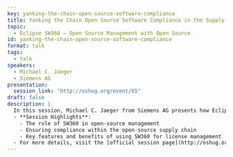 ```yaml
---
key: yanking-the-chain-open-source-software-compliance
title: Yanking the Chain Open Source Software Compliance in the Supply Chain
topic: 
  - Eclipse SW360 – Open Source Management with Open Source
id: yanking-the-chain-open-source-software-compliance
format: talk
tags:
  - talk
speakers:
  - Michael C. Jaeger
  - Siemens AG
presentation: 
  session_link: "http://oshug.org/event/65"
draft: false
description: |
  In this session, Michael C. Jaeger from Siemens AG presents how Eclipse SW360 is used for managing open-source software in the supply chain. The talk highlights the complexities of compliance in the open-source ecosystem and how SW360 helps organizations manage and track open-source usage and licenses across various supply chain components.
  - **Session Highlights**:
    - The role of SW360 in open-source management
    - Ensuring compliance within the open-source supply chain
    - Key features and benefits of using SW360 for license management
  - For more details, visit the [official session page](http://oshug.org/event/65).
---
```

